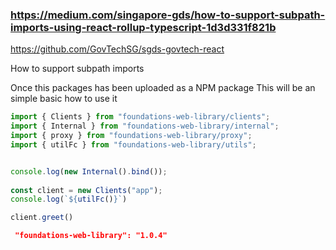 ### https://medium.com/singapore-gds/how-to-support-subpath-imports-using-react-rollup-typescript-1d3d331f821b

https://github.com/GovTechSG/sgds-govtech-react

How to support subpath imports




Once this packages has been uploaded as a NPM package 
This will be an simple basic how to use it

```Javascript
import { Clients } from "foundations-web-library/clients";
import { Internal } from "foundations-web-library/internal";
import { proxy } from "foundations-web-library/proxy";
import { utilFc } from "foundations-web-library/utils";


console.log(new Internal().bind());
  
const client = new Clients("app");
console.log(`${utilFc()}`)

client.greet()
```

```package.json
 "foundations-web-library": "1.0.4"
 ```